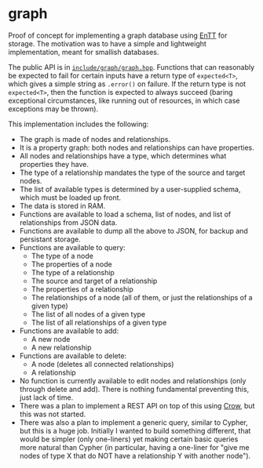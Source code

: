# graph

Proof of concept for implementing a graph database using [EnTT](https://github.com/skypjack/entt) for storage. The motivation was to have a simple and lightweight implementation, meant for smallish databases.

The public API is in [`include/graph/graph.hpp`](include/graph/graph.hpp). Functions that can reasonably be expected to fail for certain inputs have a return type of `expected<T>`, which gives a simple string as  `.error()` on failure. If the return type is not `expected<T>`, then the function is expected to always succeed (baring exceptional circumstances, like running out of resources, in which case exceptions may be thrown).

This implementation includes the following:
 - The graph is made of nodes and relationships.
 - It is a property graph: both nodes and relationships can have properties.
 - All nodes and relationships have a type, which determines what properties they have.
 - The type of a relationship mandates the type of the source and target nodes.
 - The list of available types is determined by a user-supplied schema, which must be loaded up front.
 - The data is stored in RAM.
 - Functions are available to load a schema, list of nodes, and list of relationships from JSON data.
 - Functions are available to dump all the above to JSON, for backup and persistant storage.
 - Functions are available to query:
   - The type of a node
   - The properties of a node
   - The type of a relationship
   - The source and target of a relationship
   - The properties of a relationship
   - The relationships of a node (all of them, or just the relationships of a given type)
   - The list of all nodes of a given type
   - The list of all relationships of a given type
 - Functions are available to add:
   - A new node
   - A new relationship
 - Functions are available to delete:
   - A node (deletes all connected relationships)
   - A relationship
 - No function is currently available to edit nodes and relationships (only through delete and add). There is nothing fundamental preventing this, just lack of time.
 - There was a plan to implement a REST API on top of this using [Crow](https://github.com/CrowCpp/Crow), but this was not started.
 - There was also a plan to implement a generic query, similar to Cypher, but this is a huge job. Initially I wanted to build something different, that would be simpler (only one-liners) yet making certain basic queries more natural than Cypher (in particular, having a one-liner for "give me nodes of type X that do NOT have a relationship Y with another node").

